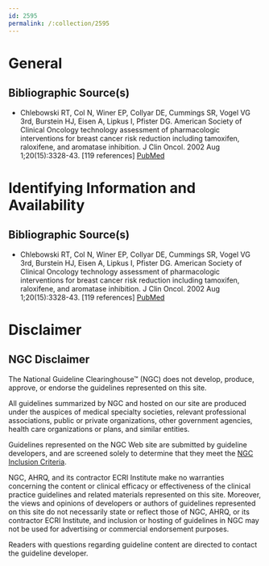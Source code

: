 ```yaml
---
id: 2595
permalink: /:collection/2595
---
```


# General

## Bibliographic Source(s)

- Chlebowski RT, Col N, Winer EP, Collyar DE, Cummings SR, Vogel VG 3rd, Burstein HJ, Eisen A, Lipkus I, Pfister DG. American Society of Clinical Oncology technology assessment of pharmacologic interventions for breast cancer risk reduction including tamoxifen, raloxifene, and aromatase inhibition. J Clin Oncol. 2002 Aug 1;20(15):3328-43. [119 references] [ PubMed ](http://www.ncbi.nlm.nih.gov/entrez/query.fcgi?cmd=Retrieve&db=pubmed&dopt=Abstract&list_uids=12149307)

# Identifying Information and Availability

## Bibliographic Source(s)

- Chlebowski RT, Col N, Winer EP, Collyar DE, Cummings SR, Vogel VG 3rd, Burstein HJ, Eisen A, Lipkus I, Pfister DG. American Society of Clinical Oncology technology assessment of pharmacologic interventions for breast cancer risk reduction including tamoxifen, raloxifene, and aromatase inhibition. J Clin Oncol. 2002 Aug 1;20(15):3328-43. [119 references] [ PubMed ](http://www.ncbi.nlm.nih.gov/entrez/query.fcgi?cmd=Retrieve&db=pubmed&dopt=Abstract&list_uids=12149307)

# Disclaimer

## NGC Disclaimer

The National Guideline Clearinghouse™ (NGC) does not develop, produce, approve, or endorse the guidelines represented on this site.

All guidelines summarized by NGC and hosted on our site are produced under the auspices of medical specialty societies, relevant professional associations, public or private organizations, other government agencies, health care organizations or plans, and similar entities.

Guidelines represented on the NGC Web site are submitted by guideline developers, and are screened solely to determine that they meet the [NGC Inclusion Criteria](/help-and-about/summaries/inclusion-criteria).

NGC, AHRQ, and its contractor ECRI Institute make no warranties concerning the content or clinical efficacy or effectiveness of the clinical practice guidelines and related materials represented on this site. Moreover, the views and opinions of developers or authors of guidelines represented on this site do not necessarily state or reflect those of NGC, AHRQ, or its contractor ECRI Institute, and inclusion or hosting of guidelines in NGC may not be used for advertising or commercial endorsement purposes.

Readers with questions regarding guideline content are directed to contact the guideline developer.

